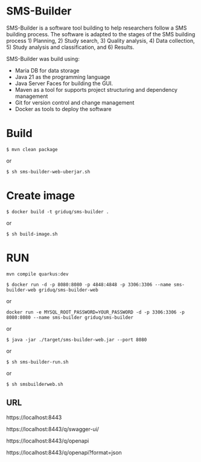 # SMS-Builder

SMS-Builder is a software tool building to help researchers follow a SMS building process. The software is adapted to the stages of the SMS building process 1) Planning, 2) Study search, 3) Quality analysis, 4) Data collection, 5) Study analysis and classification, and 6) Results.

SMS-Builder was build using:

- Maria DB for data storage
- Java 21 as the programming language
- Java Server Faces for building the GUI.
- Maven as a tool for supports project structuring and dependency management
- Git for version control and change management
- Docker as tools to deploy the software

# Build
```
$ mvn clean package
```
or
```
$ sh sms-builder-web-uberjar.sh
```
# Create image
```
$ docker build -t griduq/sms-builder .
```
or
```
$ sh build-image.sh
```
# RUN
```
mvn compile quarkus:dev
```
```
$ docker run -d -p 8080:8080 -p 4848:4848 -p 3306:3306 --name sms-builder-web griduq/sms-builder-web 
```
or
```
docker run -e MYSQL_ROOT_PASSWORD=YOUR_PASSWORD -d -p 3306:3306 -p 8080:8080 --name sms-builder griduq/sms-builder
```
or
```
$ java -jar ./target/sms-builder-web.jar --port 8080
```
or
```
$ sh sms-builder-run.sh
```
or 
```
$ sh smsbuilderweb.sh
```

## URL

https://localhost:8443

https://localhost:8443/q/swagger-ui/

https://localhost:8443/q/openapi

https://localhost:8443/q/openapi?format=json

